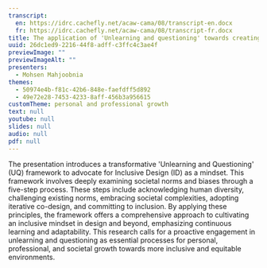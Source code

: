 ```yaml
---
transcript:
  en: https://idrc.cachefly.net/acaw-cama/08/transcript-en.docx
  fr: https://idrc.cachefly.net/acaw-cama/08/transcript-fr.docx
title: The application of 'Unlearning and questioning' towards creating and ID mindset
uuid: 26dc1ed9-2216-44f8-adff-c3ffc4c3ae4f
previewImage: ""
previewImageAlt: ""
presenters:
  - Mohsen Mahjoobnia
themes:
  - 50974e4b-f81c-42b6-848e-faefdff5d892
  - 49e72e28-7453-4233-8aff-456b3a956615
customTheme: personal and professional growth
text: null
youtube: null
slides: null
audio: null
pdf: null
---
```

The presentation introduces a transformative 'Unlearning and Questioning' (UQ) framework to advocate for Inclusive Design (ID) as a mindset. This framework involves deeply examining societal norms and biases through a five-step process. These steps include acknowledging human diversity, challenging existing norms, embracing societal complexities, adopting iterative co-design, and committing to inclusion. By applying these principles, the framework offers a comprehensive approach to cultivating an inclusive mindset in design and beyond, emphasizing continuous learning and adaptability. This research calls for a proactive engagement in unlearning and questioning as essential processes for personal, professional, and societal growth towards more inclusive and equitable environments.
